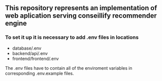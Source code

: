 ## This repository represents an implementation of web aplication serving conseillify recommender engine

### To set it up it is necessary to add .env files in locations 

- database/.env
- backend/api/.env
- frontend/frontend/.env

The .env files have to contain
all of the enviroment variables in corresponding .env.example files.
